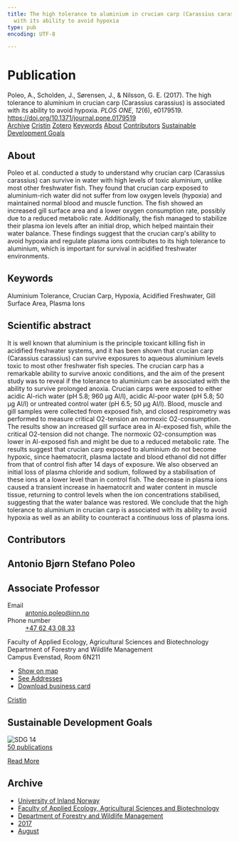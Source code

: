 ```yaml
---
title: The high tolerance to aluminium in crucian carp (Carassius carassius) is associated
  with its ability to avoid hypoxia
type: pub
encoding: UTF-8

---
```

<h1>Publication</h1>
<article id="csl-bib-container-D4FYU3PC" class="csl-bib-container">
  <div class="csl-bib-body"> <div class="csl-entry">Poleo, A., Scholden, J., Sørensen, J., &#38; Nilsson, G. E. (2017). The high tolerance to aluminium in crucian carp (Carassius carassius) is associated with its ability to avoid hypoxia. <i>PLOS ONE</i>, <i>12</i>(6), e0179519. <a href="https://doi.org/10.1371/journal.pone.0179519">https://doi.org/10.1371/journal.pone.0179519</a></div> </div>
  <div class="csl-bib-buttons">
    <a href="#taxonomy-article-D4FYU3PC" alt="archive" class="csl-bib-button">Archive</a>
    <a href="https://app.cristin.no/results/show.jsf?id=1484570" alt="Cristin" class="csl-bib-button">Cristin</a>
    <a href="http://zotero.org/groups/5881554/items/D4FYU3PC" alt="Zotero" class="csl-bib-button">Zotero</a>
    <a href="#keywords-article-D4FYU3PC" alt="keywords" class="csl-bib-button">Keywords</a>
    <a href="#about-article-D4FYU3PC" alt="about_pub" class="csl-bib-button">About</a>
    <a href="#contributors-article-D4FYU3PC" alt="contributors" class="csl-bib-button">Contributors</a>
    <a href="#sdg-article-D4FYU3PC" alt="sdg" class="csl-bib-button">Sustainable Development Goals</a>
  </div>
  <div id="csl-bib-meta-container-D4FYU3PC"></div>
</article>
<div id="csl-bib-meta-D4FYU3PC" class="csl-bib-meta">
  <article id="about-article-D4FYU3PC" class="about_pub-article">
    <h1>About</h1>
    Poleo et al. conducted a study to understand why crucian carp (Carassius carassius) can survive in water with high levels of toxic aluminium, unlike most other freshwater fish. They found that crucian carp exposed to aluminium-rich water did not suffer from low oxygen levels (hypoxia) and maintained normal blood and muscle function. The fish showed an increased gill surface area and a lower oxygen consumption rate, possibly due to a reduced metabolic rate. Additionally, the fish managed to stabilize their plasma ion levels after an initial drop, which helped maintain their water balance. These findings suggest that the crucian carp's ability to avoid hypoxia and regulate plasma ions contributes to its high tolerance to aluminium, which is important for survival in acidified freshwater environments.
  </article>
  <article id="keywords-article-D4FYU3PC" class="keywords-article">
    <h1>Keywords</h1>
    Aluminium Tolerance, Crucian Carp, Hypoxia, Acidified Freshwater, Gill Surface Area, Plasma Ions
  </article>
  <article id="abstract-article-D4FYU3PC" class="abstract-article">
    <h1>Scientific abstract</h1>
    It is well known that aluminium is the principle toxicant killing fish in acidified freshwater systems, and it has been shown that crucian carp (Carassius carassius) can survive exposures to aqueous aluminium levels toxic to most other freshwater fish species. The crucian carp has a remarkable ability to survive anoxic conditions, and the aim of the present study was to reveal if the tolerance to aluminium can be associated with the ability to survive prolonged anoxia. Crucian carps were exposed to either acidic Al-rich water (pH 5.8; 960 μg Al/l), acidic Al-poor water (pH 5.8; 50 μg Al/l) or untreated control water (pH 6.5; 50 μg Al/l). Blood, muscle and gill samples were collected from exposed fish, and closed respirometry was performed to measure critical O2-tension an normoxic O2-consumption. The results show an increased gill surface area in Al-exposed fish, while the critical O2-tension did not change. The normoxic O2-consumption was lower in Al-exposed fish and might be due to a reduced metabolic rate. The results suggest that crucian carp exposed to aluminium do not become hypoxic, since haematocrit, plasma lactate and blood ethanol did not differ from that of control fish after 14 days of exposure. We also observed an initial loss of plasma chloride and sodium, followed by a stabilisation of these ions at a lower level than in control fish. The decrease in plasma ions caused a transient increase in haematocrit and water content in muscle tissue, returning to control levels when the ion concentrations stabilised, suggesting that the water balance was restored. We conclude that the high tolerance to aluminium in crucian carp is associated with its ability to avoid hypoxia as well as an ability to counteract a continuous loss of plasma ions.
  </article>
  <article id="contributors-article-D4FYU3PC" class="contributors-article">
    <h1>Contributors</h1>
    <div class="personas"> <div class="vrtx-hinn-person-card"> <div class="photo"> <i class="lar la-user-circle missing-person"></i> </div> <div class="info"> <hgroup><h1>Antonio Bjørn Stefano Poleo</h1> <h2>Associate Professor</h2> </hgroup><dl> <dt>Email</dt> <dd> <a href="mailto:antonio.poleo@inn.no">antonio.poleo@inn.no</a> </dd> <dt>Phone number</dt> <dd><a href="tel:+4762430833"> +47 62 43 08 33 </a></dd> </dl> <p> Faculty of Applied Ecology, Agricultural Sciences and Biotechnology<br> Department of Forestry and Wildlife Management<br> Campus Evenstad, Room 6N211 </p> <ul class="vrtx-hinn-links"> <li><a href="https://www.google.com/maps?q=61.42516,11.07813">Show on map</a></li> <li><a href="https://www.inn.no/english/find-an-employee/antonio-poleo.html#vrtx-hinn-addresses">See Addresses</a></li> <li><a href="https://www.inn.no/english/find-an-employee/antonio-poleo.html?vrtx=vcf">Download business card</a></li> </ul> </div> </div> <a href="https://app.cristin.no/persons/show.jsf?id=22191" alt="Cristin URL" class="personas-cristin">Cristin</a> </div>
  </article>
  <article id="sdg-article-D4FYU3PC" class="sdg-article">
    <h1>Sustainable Development Goals</h1>
    <div class="sdg-container"><div id="sdg14" class="sdg">
        <img src="{{< params subfolder >}}images/sdg/sdg14_en.png" class="image" alt="SDG 14">
        <div class="sdg-overlay">
          <a href="/en/archive/?key=?sdg=14#archive" class="sdg-publication-count"><span>50</span> publications</a>
          <p><a href="https://sdgs.un.org/goals/goal14" class="sdg-read-more">Read More</a></p>
        </div>
      </div></div>
  </article>
  <article id="taxonomy-article-D4FYU3PC" class="taxonomy-article">
    <h1>Archive</h1>
    <ul>
      <li>
        <a href="/en/archive/?key=3DCRN523">University of Inland Norway</a>
      </li>
      <li>
        <a href="/en/archive/?key=T77LXH6D">Faculty of Applied Ecology, Agricultural Sciences and Biotechnology</a>
      </li>
      <li>
        <a href="/en/archive/?key=7TRARPE3">Department of Forestry and Wildlife Management</a>
      </li>
      <li>
        <a href="/en/archive/?key=QVBAYKNY">2017</a>
      </li>
      <li>
        <a href="/en/archive/?key=XY6Q9EJU">August</a>
      </li>
    </ul>
  </article>
</div>
